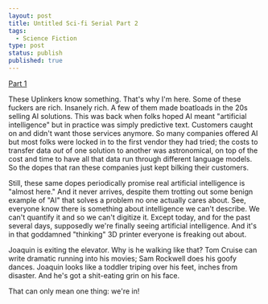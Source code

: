 ```yaml
---
layout: post
title: Untitled Sci-fi Serial Part 2
tags:
  - Science Fiction
type: post
status: publish
published: true
---
```


[Part 1](posts/untitled-scifi-serial.html)

These Uplinkers know something. That's why I'm here. Some of these fuckers are
rich. Insanely rich. A few of them made boatloads in the 20s selling AI
solutions. This was back when folks hoped AI meant "artificial intelligence" but
in practice was simply predictive text. Customers caught on and didn't want
those services anymore. So many companies offered AI but most folks were locked
in to the first vendor they had tried; the costs to transfer data _out_ of one
solution to another was astronomical, on top of the cost and time to have all
that data run through different language models. So the dopes that ran these
companies just kept bilking their customers.

Still, these same dopes periodically promise real artificial intelligence is
"almost here." And it never arrives, despite them trotting out some benign
example of "AI" that solves a problem no one actually cares about. See, everyone
know there is something about intelligence we can't describe. We can't quantify
it and so we can't digitize it. Except today, and for the past several days,
supposedly we're finally seeing artificial intelligence. And it's in that
goddamned "thinking" 3D printer everyone is freaking out about.

Joaquin is exiting the elevator. Why is he walking like that? Tom Cruise can
write dramatic running into his movies; Sam Rockwell does his goofy dances.
Joaquin looks like a toddler triping over his feet, inches from disaster. And
he's got a shit-eating grin on his face.

That can only mean one thing: we're in!
